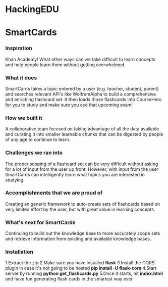 # HackingEDU
# SmartCards
### Inspiration
Khan Academy! What other ways can we take difficult to learn concepts and help people learn them without getting overwhelmed.
### What it does
SmartCards takes a topic entered by a user (e.g. teacher, student, parent) and searches relevant API's like WolframAlpha to build a comprehensive and enriching flashcard set. It then loads those flashcards into CourseHero for you to study and make sure you ace that upcoming exam!

### How we built it
A collaborative team focused on taking advantage of all the data available and curating it into smaller learnable chunks that can be digested by people of any age to continue to learn.

### Challenges we ran into
The proper scoping of a flashcard set can be very difficult without asking for a lot of input from the user up front. However, with input from the user SmartCards can intelligently learn what topics you are interested in studying.

### Accomplishments that we are proud of
Creating an generic framework to auto-create sets of flashcards based on very limited effort by the user, but with great value in learning concepts.

### What's next for SmartCards
Continuing to build out the knowledge base to more accurately scope sets and retrieve information from existing and available knowledge bases.

### Installation
1.Extract the zip
2.Make sure you have installed **flask**
3.Install the CORS plugin in case it's not going to be hosted **pip install -U flask-cors**
4.Start server by running **python get_flashcards.py**
5.Once it starts, hit **index.html** and have fun generating flash cards in the smartest way ever
